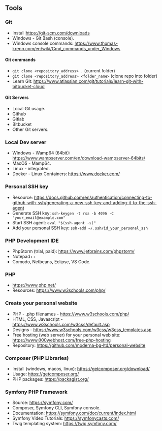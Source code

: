 ## Tools

### Git
- Install https://git-scm.com/downloads
- Windows - Git Bash (console).
- Windows console commands: https://www.thomas-krenn.com/en/wiki/Cmd_commands_under_Windows

#### Git commands
- `git clone <repository_address> .` (current folder)
- `git clone <repository_address> <folder_name>` (clone repo into folder)
- Learn Git: https://www.atlassian.com/git/tutorials/learn-git-with-bitbucket-cloud

#### Git Servers
- Local Git usage.
- Github
- Gitlab
- Bitbucket
- Other Git servers.

### Local Dev server
- Windows - Wamp64 (64bit): https://www.wampserver.com/en/download-wampserver-64bits/
- MacOS - Mamp64.
- Linux - integrated.
- Docker - Linux Containers: https://www.docker.com/

### Personal SSH key
- Resource: https://docs.github.com/en/authentication/connecting-to-github-with-ssh/generating-a-new-ssh-key-and-adding-it-to-the-ssh-agent
- Generate SSH key: `ssh-keygen -t rsa -b 4096 -C "your_email@example.com"`
- Start SSH agent: `eval "$(ssh-agent -s)"`
- Add your personal SSH key: `ssh-add ~/.ssh/id_your_personal_ssh`

### PHP Development IDE
- PhpStorm (trial, paid): https://www.jetbrains.com/phpstorm/
- Notepad++
- Comodo, Netbeans, Eclipse, VS Code.

### PHP
- https://www.php.net/
- Resources: https://www.w3schools.com/php/

### Create your personal website
- PHP - .php filenames - https://www.w3schools.com/php/
- HTML, CSS, Javascript - https://www.w3schools.com/w3css/default.asp
- Designs - https://www.w3schools.com/w3css/w3css_templates.asp
- Free hosting (web server) for your personal web site: https://www.000webhost.com/free-php-hosting
- Repository: https://github.com/moderna-bg-ltd/personal-website

### Composer (PHP Libraries)
- Install (windows, macos, linux): https://getcomposer.org/download/
- Usage: https://getcomposer.org/
- PHP packages: https://packagist.org/

### Symfony PHP Framework
- Source: https://symfony.com/
- Composer, Symfony CLI, Symfony console.
- Documentation: https://symfony.com/doc/current/index.html
- Symfony Video Tutorials: https://symfonycasts.com/
- Twig templating system: https://twig.symfony.com/
